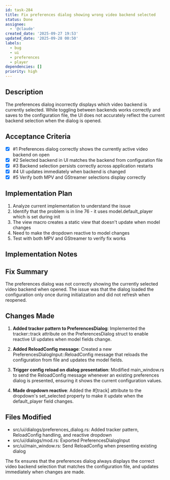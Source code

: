 ```yaml
---
id: task-284
title: Fix preferences dialog showing wrong video backend selected
status: Done
assignee:
  - '@claude'
created_date: '2025-09-27 19:53'
updated_date: '2025-09-28 00:50'
labels:
  - bug
  - ui
  - preferences
  - player
dependencies: []
priority: high
---
```


## Description

<!-- SECTION:DESCRIPTION:BEGIN -->
The preferences dialog incorrectly displays which video backend is currently selected. While toggling between backends works correctly and saves to the configuration file, the UI does not accurately reflect the current backend selection when the dialog is opened.
<!-- SECTION:DESCRIPTION:END -->

## Acceptance Criteria
<!-- AC:BEGIN -->
- [x] #1 Preferences dialog correctly shows the currently active video backend on open
- [x] #2 Selected backend in UI matches the backend from configuration file
- [x] #3 Backend selection persists correctly across application restarts
- [x] #4 UI updates immediately when backend is changed
- [x] #5 Verify both MPV and GStreamer selections display correctly
<!-- AC:END -->

## Implementation Plan

<!-- SECTION:PLAN:BEGIN -->
1. Analyze current implementation to understand the issue
2. Identify that the problem is in line 76 - it uses model.default_player which is set during init
3. The view macro creates a static view that doesn't update when model changes
4. Need to make the dropdown reactive to model changes
5. Test with both MPV and GStreamer to verify fix works
<!-- SECTION:PLAN:END -->

## Implementation Notes

<!-- SECTION:NOTES:BEGIN -->
## Fix Summary

The preferences dialog was not correctly showing the currently selected video backend when opened. The issue was that the dialog loaded the configuration only once during initialization and did not refresh when reopened.

## Changes Made

1. **Added tracker pattern to PreferencesDialog**: Implemented the tracker::track attribute on the PreferencesDialog struct to enable reactive UI updates when model fields change.

2. **Added ReloadConfig message**: Created a new PreferencesDialogInput::ReloadConfig message that reloads the configuration from file and updates the model fields.

3. **Trigger config reload on dialog presentation**: Modified main_window.rs to send the ReloadConfig message whenever an existing preferences dialog is presented, ensuring it shows the current configuration values.

4. **Made dropdown reactive**: Added the #[track] attribute to the dropdown's set_selected property to make it update when the default_player field changes.

## Files Modified

- src/ui/dialogs/preferences_dialog.rs: Added tracker pattern, ReloadConfig handling, and reactive dropdown
- src/ui/dialogs/mod.rs: Exported PreferencesDialogInput
- src/ui/main_window.rs: Send ReloadConfig when presenting existing dialog

The fix ensures that the preferences dialog always displays the correct video backend selection that matches the configuration file, and updates immediately when changes are made.
<!-- SECTION:NOTES:END -->
